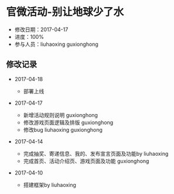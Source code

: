 # 官微活动-别让地球少了水
- 修改日期：2017-04-17
- 进度：100%  
- 参与人员：liuhaoxing guxionghong

## 修改记录
- 2017-04-18
  * 部署上线

- 2017-04-17
  * 新增活动规则说明 guxionghong
  * 修改游戏页面逻辑及排版 guxionghong
  * 修改bug liuhaoxing guxionghong

- 2017-04-14
  * 完成抽奖、寄递信息、我的、发布宣言页面及功能by liuhaoxing
  * 完成首页、活动介绍页、游戏页面及功能 guxionghong

- 2017-04-10
  * 搭建框架by liuhaoxing
